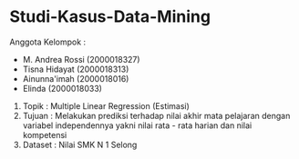 # Studi-Kasus-Data-Mining

Anggota Kelompok :
- M. Andrea Rossi (2000018327)
- Tisna Hidayat (2000018313)
- Ainunna'imah (2000018016)
- Elinda (2000018033)

1. Topik : Multiple Linear Regression (Estimasi)
2. Tujuan : Melakukan prediksi terhadap nilai akhir mata pelajaran dengan variabel independennya yakni nilai rata - rata harian dan nilai kompetensi
3. Dataset : Nilai SMK N 1 Selong
